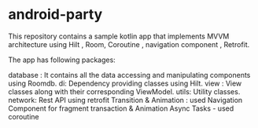 # android-party

This repository contains a sample kotlin app that implements MVVM architecture using Hilt , Room, Coroutine , navigation component , Retrofit.

The app has following packages:

database : It contains all the data accessing and manipulating components using Roomdb.
di: Dependency providing classes using Hilt.
view : View classes along with their corresponding ViewModel.
utils: Utility classes.
network: Rest API using retrofit 
Transition & Animation : used Navigation Component for fragment transaction & Animation
Async Tasks - used coroutine 
